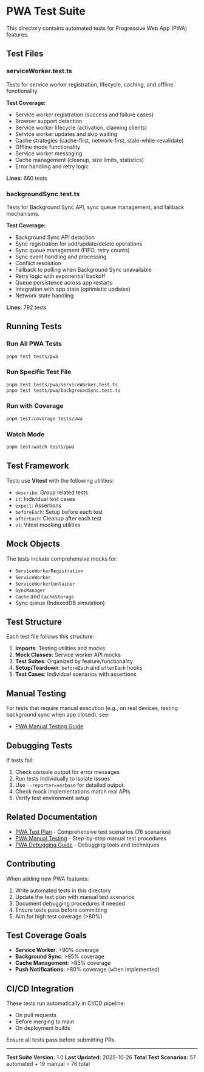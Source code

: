 # PWA Test Suite

This directory contains automated tests for Progressive Web App (PWA) features.

## Test Files

### serviceWorker.test.ts
Tests for service worker registration, lifecycle, caching, and offline functionality.

**Test Coverage:**
- Service worker registration (success and failure cases)
- Browser support detection
- Service worker lifecycle (activation, claiming clients)
- Service worker updates and skip waiting
- Cache strategies (cache-first, network-first, stale-while-revalidate)
- Offline mode functionality
- Service worker messaging
- Cache management (cleanup, size limits, statistics)
- Error handling and retry logic

**Lines:** 660 tests

### backgroundSync.test.ts
Tests for Background Sync API, sync queue management, and fallback mechanisms.

**Test Coverage:**
- Background Sync API detection
- Sync registration for add/update/delete operations
- Sync queue management (FIFO, retry counts)
- Sync event handling and processing
- Conflict resolution
- Fallback to polling when Background Sync unavailable
- Retry logic with exponential backoff
- Queue persistence across app restarts
- Integration with app state (optimistic updates)
- Network state handling

**Lines:** 792 tests

## Running Tests

### Run All PWA Tests
```bash
pnpm test tests/pwa
```

### Run Specific Test File
```bash
pnpm test tests/pwa/serviceWorker.test.ts
pnpm test tests/pwa/backgroundSync.test.ts
```

### Run with Coverage
```bash
pnpm test:coverage tests/pwa
```

### Watch Mode
```bash
pnpm test:watch tests/pwa
```

## Test Framework

Tests use **Vitest** with the following utilities:
- `describe`: Group related tests
- `it`: Individual test cases
- `expect`: Assertions
- `beforeEach`: Setup before each test
- `afterEach`: Cleanup after each test
- `vi`: Vitest mocking utilities

## Mock Objects

The tests include comprehensive mocks for:
- `ServiceWorkerRegistration`
- `ServiceWorker`
- `ServiceWorkerContainer`
- `SyncManager`
- `Cache` and `CacheStorage`
- Sync queue (IndexedDB simulation)

## Test Structure

Each test file follows this structure:

1. **Imports**: Testing utilities and mocks
2. **Mock Classes**: Service worker API mocks
3. **Test Suites**: Organized by feature/functionality
4. **Setup/Teardown**: `beforeEach` and `afterEach` hooks
5. **Test Cases**: Individual scenarios with assertions

## Manual Testing

For tests that require manual execution (e.g., on real devices, testing background sync when app closed), see:
- [PWA Manual Testing Guide](../../docs/PWA_MANUAL_TESTING.md)

## Debugging Tests

If tests fail:

1. Check console output for error messages
2. Run tests individually to isolate issues
3. Use `--reporter=verbose` for detailed output
4. Check mock implementations match real APIs
5. Verify test environment setup

## Related Documentation

- [PWA Test Plan](../../docs/PWA_TEST_PLAN.md) - Comprehensive test scenarios (76 scenarios)
- [PWA Manual Testing](../../docs/PWA_MANUAL_TESTING.md) - Step-by-step manual test procedures
- [PWA Debugging Guide](../../docs/PWA_DEBUGGING.md) - Debugging tools and techniques

## Contributing

When adding new PWA features:

1. Write automated tests in this directory
2. Update the test plan with manual test scenarios
3. Document debugging procedures if needed
4. Ensure tests pass before committing
5. Aim for high test coverage (>80%)

## Test Coverage Goals

- **Service Worker**: >90% coverage
- **Background Sync**: >85% coverage
- **Cache Management**: >85% coverage
- **Push Notifications**: >80% coverage (when implemented)

## CI/CD Integration

These tests run automatically in CI/CD pipeline:
- On pull requests
- Before merging to main
- On deployment builds

Ensure all tests pass before submitting PRs.

---

**Test Suite Version:** 1.0
**Last Updated:** 2025-10-26
**Total Test Scenarios:** 57 automated + 19 manual = 76 total
